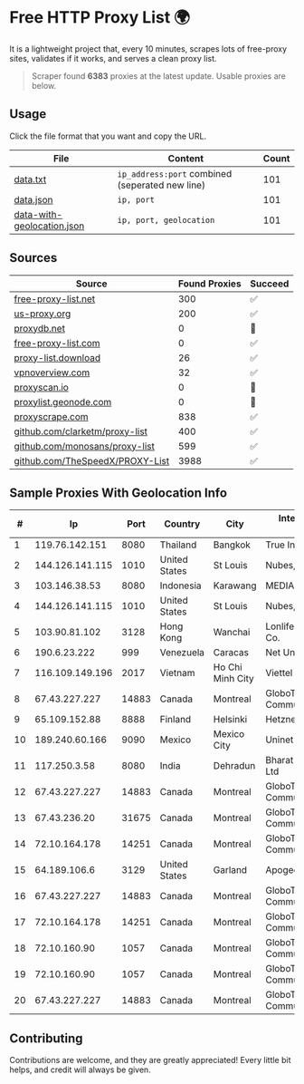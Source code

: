 
# Free HTTP Proxy List 🌍

It is a lightweight project that, every 10 minutes, scrapes lots of free-proxy sites, validates if it works, and serves a clean proxy list.


> Scraper found **6383** proxies at the latest update. Usable proxies are below.

## Usage

Click the file format that you want and copy the URL.


|File|Content|Count|
|----|-------|-----|
|[data.txt](https://raw.githubusercontent.com/themiralay/Proxy-List-World/master/data.txt)|`ip_address:port` combined (seperated new line)|101|
|[data.json](https://raw.githubusercontent.com/themiralay/Proxy-List-World/master/data.json)|`ip, port`|101|
|[data-with-geolocation.json](https://raw.githubusercontent.com/themiralay/Proxy-List-World/master/data-with-geolocation.json)|`ip, port, geolocation`|101|

## Sources

|Source|Found Proxies|Succeed|
|------|-------------|-------|
|[free-proxy-list.net](https://free-proxy-list.net)|300|✅|
|[us-proxy.org](https://www.us-proxy.org)|200|✅|
|[proxydb.net](http://proxydb.net)|0|🚫|
|[free-proxy-list.com](https://free-proxy-list.com/?page=&port=&type%5B%5D=http&type%5B%5D=https&up_time=0&search=Search)|0|✅|
|[proxy-list.download](https://www.proxy-list.download/HTTP)|26|✅|
|[vpnoverview.com](https://vpnoverview.com/privacy/anonymous-browsing/free-proxy-servers)|32|✅|
|[proxyscan.io](https://www.proxyscan.io)|0|🚫|
|[proxylist.geonode.com](https://proxylist.geonode.com/api/proxy-list?limit=300&page=1&sort_by=lastChecked&sort_type=desc&protocols=http,https)|0|🚫|
|[proxyscrape.com](https://api.proxyscrape.com/v2/?request=displayproxies&protocol=http&timeout=10000&country=all&ssl=all&anonymity=all)|838|✅|
|[github.com/clarketm/proxy-list](https://raw.githubusercontent.com/clarketm/proxy-list/master/proxy-list-raw.txt)|400|✅|
|[github.com/monosans/proxy-list](https://raw.githubusercontent.com/monosans/proxy-list/main/proxies/http.txt)|599|✅|
|[github.com/TheSpeedX/PROXY-List](https://raw.githubusercontent.com/TheSpeedX/PROXY-List/master/http.txt)|3988|✅|


## Sample Proxies With Geolocation Info

|#|Ip|Port|Country|City|Internet Service Provider|
|-|--|----|-------|----|-------------------------|
|1|119.76.142.151|8080|Thailand|Bangkok|True Internet Co., Ltd.|
|2|144.126.141.115|1010|United States|St Louis|Nubes, LLC|
|3|103.146.38.53|8080|Indonesia|Karawang|MEDIASOLUSISUKSES|
|4|144.126.141.115|1010|United States|St Louis|Nubes, LLC|
|5|103.90.81.102|3128|Hong Kong|Wanchai|Lonlife Technology Co.|
|6|190.6.23.222|999|Venezuela|Caracas|Net Uno|
|7|116.109.149.196|2017|Vietnam|Ho Chi Minh City|Viettel Corporation|
|8|67.43.227.227|14883|Canada|Montreal|GloboTech Communications|
|9|65.109.152.88|8888|Finland|Helsinki|Hetzner Online GmbH|
|10|189.240.60.166|9090|Mexico|Mexico City|Uninet S.A. de C.V.|
|11|117.250.3.58|8080|India|Dehradun|Bharat Sanchar Nigam Ltd|
|12|67.43.227.227|14883|Canada|Montreal|GloboTech Communications|
|13|67.43.236.20|31675|Canada|Montreal|GloboTech Communications|
|14|72.10.164.178|14251|Canada|Montreal|GloboTech Communications|
|15|64.189.106.6|3129|United States|Garland|Apogee Telecom Inc.|
|16|67.43.227.227|14883|Canada|Montreal|GloboTech Communications|
|17|72.10.164.178|14251|Canada|Montreal|GloboTech Communications|
|18|72.10.160.90|1057|Canada|Montreal|GloboTech Communications|
|19|72.10.160.90|1057|Canada|Montreal|GloboTech Communications|
|20|67.43.227.227|14883|Canada|Montreal|GloboTech Communications|



## Contributing

Contributions are welcome, and they are greatly appreciated! Every
little bit helps, and credit will always be given.

